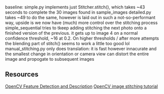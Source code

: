 baseline: simple.py implements just Stitcher.stitch(), which takes ~43 seconds to complete the 30 images found in sample_images
detailed.py takes ~49 to do the same, however is laid out in such a not-so-performant way, upside is we now have (much) more control over the stitching process
simple_sequential tries to tkeep adding stitching the next photo onto a finished version of the previous. it gets up to image 4 on a normal confidence threshold, ~16 at 0.2. On higher thresholds / after more attempts the blending part of stitch() seems to work a little too good lol
manual_stitching.py only does translation: it is fast however innacurate and the smallest change in orientation or camera view can distort the entire image and propogate to subsequent images
## Resources
[OpenCV Feature Detection and Description](https://docs.opencv.org/4.10.0/db/d27/tutorial_py_table_of_contents_feature2d.html)
[OpenCV image stitching tutorial](https://docs.opencv.org/4.x/d8/d19/tutorial_stitcher.html)
